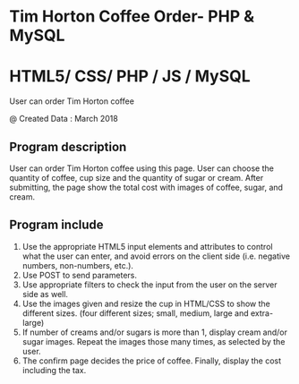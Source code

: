 # Tim Horton Coffee Order- PHP & MySQL 
# HTML5/ CSS/ PHP / JS / MySQL
User can order Tim Horton coffee 

@ Created Data : March 2018
 
 
Program description
--------------------
 User can order Tim Horton coffee using this page. 
 User can choose the quantity of coffee, cup size and the quantity of sugar or cream.
 After submitting, the page show the total cost with images of coffee, sugar, and cream. 
 
 
Program include
-------------------
1.	Use the appropriate HTML5 input elements and attributes to control what the user can enter, and avoid errors on the client side 
   (i.e. negative numbers, non-numbers, etc.).
2.	Use POST to send parameters.
3.	Use appropriate filters to check the input from the user on the server side as well.
4.	Use the images given and resize the cup in HTML/CSS to show the different sizes.
    (four different sizes; small, medium, large and extra-large)
5.	If number of creams and/or sugars is more than 1, display cream and/or sugar images.
    Repeat the images those many times, as selected by the user.
6.	The confirm page decides the price of coffee. Finally, display the cost including the tax.

